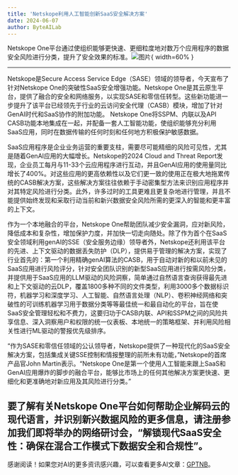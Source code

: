 ```yaml
---
title: 'Netskope利用人工智能创新SaaS安全解决方案'
date: 2024-06-07
author: ByteAILab
---
```


Netskope One平台通过使组织能够更快速、更细粒度地对数万个应用程序的数据安全风险进行分类，提升了安全效果的标准。![图片](https://ai-techpark.com/wp-content/uploads/2024/06/Netskope-960x540.jpg){ width=60% }

---

Netskope是Secure Access Service Edge（SASE）领域的领导者，今天宣布了针对Netskope One的突破性SaaS安全增强功能。Netskope One是其云原生平台，提供了融合的安全和网络服务，以实现SASE和零信任转型。这些新功能进一步提升了该平台已经领先于行业的云访问安全代理（CASB）模块，增加了针对GenAI时代和SaaS协作的附加功能。 Netskope One将SSPM、内联以及API CASB功能本地集成在一起，并配备一套人工智能功能，使组织能够充分利用SaaS应用，同时在数据传输的任何时刻和任何地方积极保护敏感数据。

SaaS应用程序是企业业务运营的重要支柱，需要尽可能精细的风险可见性，尤其是随着GenAI应用的大幅增长。Netskope的2024 Cloud and Threat Report发现，企业员工每月与11-33个云应用程序进行互动，并且GenAI应用的使用量同比增长了400%。对这些应用的更高依赖性以及它们更一致的使用正在极大地拖累传统的CASB解决方案，这些解决方案往往依赖于手动密集型方法来识别应用程序并对其特定风险进行分类。此外，许多过时的工具更难且更复杂地进行管理，并且不能提供始终发现和采取行动当前和新兴数据安全风险所需的更深入的智能和更丰富的上下文。

作为一个本地融合的平台，Netskope One帮助团队减少安全漏洞，应对新风险，降低成本和复杂性，增加保护力度，并加快一切走向随处。除了作为首个在SaaS安全领域利用genAI的SSE（安全服务边缘）领导者外，Netskope还利用该平台的先进、上下文驱动的数据丢失防护（DLP），提供易于管理的解决方案，实现了行业首先的：第一个利用精确genAI算法的CASB，用于自动对新的和以前未见的SaaS应用进行风险评分，针对安全团队识别的新型SaaS应用进行按需风险分类，并提供用于SaaS应用的LLM驱动的风险洞察，简单通过自然语言查询获得最先进和上下文驱动的云DLP，覆盖1800多种不同的文件类型，利用3000多个数据标识符，机器学习和深度学习、人工智能、自然语言处理（NLP）、卷积神经网络和突破性的可训练机器学习用于数据分类等等最佳统一和最自动化的平台，旨在使SaaS安全管理轻松和不费力，这要归功于CASB内联、API和SSPM之间的风险共享信息、深入洞察用户和权限的统一仪表板、本地统一的策略框架、并利用风险相关性进行ML驱动的警报优先级排序。

“作为SASE和零信任领域的公认领导者，Netskope提供了一种现代化的SaaS安全解决方案，包括集成关键SSE控制和情报整理的前所未有功能，”Netskope的首席产品官John Martin表示。“Netskope One是第一个使用人工智能来跟上SaaS和GenAI应用爆炸的脚步的融合平台，能够比市场上的任何其他解决方案更快速、更细化和更准确地对新应用及其风险进行分类。”

要了解有关Netskope One平台如何帮助企业解码云的现代语言，并识别新兴数据风险的更多信息，请注册参加我们即将举办的网络研讨会，“解锁现代SaaS安全性：确保在混合工作模式下数据安全和合规性”。
---
感谢阅读！如果您对AI的更多资讯感兴趣，可以查看更多AI文章：[GPTNB](https://gptnb.com)。